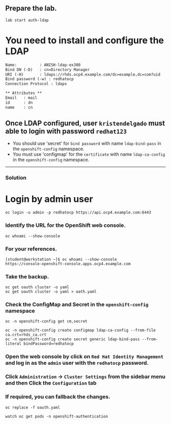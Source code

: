 ## Prepare the lab.
```
lab start auth-ldap
```

# You need to install and configure the LDAP 
```html
Name:          : ANISH-ldap-ex380
Bind DN (-D)   : cn=Directory Manager
URI (-H)       : ldaps://rhds.ocp4.example.com/dc=example,dc=com?uid
Bind password (-w) : redhatocp
Connection Protocol : ldaps

** Attributes **
Email   : mail
id      : dn
name    : cn
```
## Once LDAP configured, user `kristendelgado` must able to login with password `redhat123`
- You should use 'secret' for `bind password` with name `ldap-bind-pass` in the `openshift-config` namespace.
- You must use 'configmap' for the `certificate` with name `ldap-ca-config` in the `openshift-config` namespace.
---


### Solution 
# Login by admin user
```
oc login -u admin -p redhatocp https://api.ocp4.example.com:6443
```
### Identify the URL for the OpenShift web console.
```
oc whoami --show-console
```
### For your references.
```
[student@workstation ~]$ oc whoami --show-console
https://console-openshift-console.apps.ocp4.example.com
```
### Take the backup.

```
oc get oauth cluster -o yaml
oc get oauth cluster -o yaml > oath.yaml
```

### Check the ConfigMap and Secret in the `openshift-config` namespace
```
oc -n openshift-config get cm,secret
```
```
oc -n openshift-config create configmap ldap-ca-config --from-file ca.crt=rhds_ca.crt 
oc -n openshift-config create secret generic ldap-bind-pass --from-literal bindPassword=redhatocp 
```
### Open the web console by click on `Red Hat Identity Management` and log in as the `admin` user with the `redhatocp` password.
### Click `Administration` → `Cluster Settings` from the sidebar menu and then Click the `Configuration` tab



### If required, you can fallback the changes. 
```
oc replace -f oauth.yaml
```
```
watch oc get pods -n openshift-authentication
```
